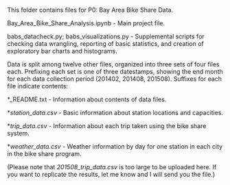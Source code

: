 This folder contains files for P0:  Bay Area Bike Share Data.

Bay_Area_Bike_Share_Analysis.ipynb - Main project file.

babs_datacheck.py; babs_visualizations.py - Supplemental scripts for checking data wrangling, reporting of basic statistics, and creation of exploratory bar charts and histograms.

Data is split among twelve other files, organized into three sets of four files each. Prefixing each set is one of three datestamps, showing the end month for each data collection period (201402, 201408, 201508). Suffixes for each file indicate contents:

\*_README.txt - Information about contents of data files.

\*_station_data.csv_ - Basic information about station locations and capacities.

\*_trip_data.csv_ - Information about each trip taken using the bike share system.

\*_weather_data.csv_ - Weather information by day for one station in each city in the bike share program.

(Please note that _201508_trip_data.csv_ is too large to be uploaded here. If you want to replicate the results,
let me know and I will send you the file.)
